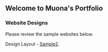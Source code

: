 ## Welcome to Muona's Portfolio

### Website Designs

Please review the sample websites below. 

Design Layout  - [Sample2](https://mgmals.github.io/MMParagon/home.html).



